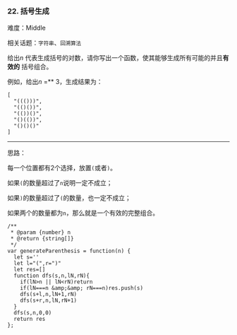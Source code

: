 ### 22. 括号生成

难度：Middle

相关话题：`字符串`、`回溯算法`

给出*n* 代表生成括号的对数，请你写出一个函数，使其能够生成所有可能的并且**有效的** 括号组合。



例如，给出*n* =** 3，生成结果为：



```
[
  "((()))",
  "(()())",
  "(())()",
  "()(())",
  "()()()"
]
```



-----

思路：

每一个位置都有2个选择，放置`(`或者`)`。

如果`(`的数量超过了`n`说明一定不成立；

如果`)`的数量超过了`(`的数量，也一定不成立；

如果两个的数量都为`n`，那么就是一个有效的完整组合。

```
/**
 * @param {number} n
 * @return {string[]}
 */
var generateParenthesis = function(n) {
  let s=''
  let l="(",r=")"
  let res=[]
  function dfs(s,n,lN,rN){
    if(lN>n || lN<rN)return
    if(lN===n &amp;&amp; rN===n)res.push(s)
    dfs(s+l,n,lN+1,rN)
    dfs(s+r,n,lN,rN+1)
  }
  dfs(s,n,0,0)
  return res
};
```


